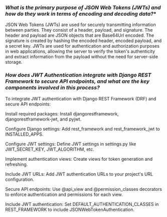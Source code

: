 ### **_What is the primary purpose of JSON Web Tokens (JWTs) and how do they work in terms of encoding and decoding data?_***

JSON Web Tokens (JWTs) are used for securely transmitting information between parties. They consist of a header, payload, and signature. The header and payload are JSON objects that are Base64Url encoded. The signature is created by hashing the encoded header, encoded payload, and a secret key. JWTs are used for authentication and authorization purposes in web applications, allowing the server to verify the token's authenticity and extract information from the payload without the need for server-side storage.

### **_How does JWT Authentication integrate with Django REST Framework to secure API endpoints, and what are the key components involved in this process?_**

To integrate JWT authentication with Django REST Framework (DRF) and secure API endpoints:

Install required packages: Install djangorestframework, djangorestframework-jwt, and pyjwt.

Configure Django settings: Add rest_framework and rest_framework_jwt to INSTALLED_APPS.

Configure JWT settings: Define JWT settings in settings.py like JWT_SECRET_KEY, JWT_ALGORITHM, etc.

Implement authentication views: Create views for token generation and refreshing.

Include JWT URLs: Add JWT authentication URLs to your project's URL configuration.

Secure API endpoints: Use @api_view and @permission_classes decorators to enforce authentication and permissions for each view.

Include JWT authentication: Set DEFAULT_AUTHENTICATION_CLASSES in REST_FRAMEWORK to include JSONWebTokenAuthentication.